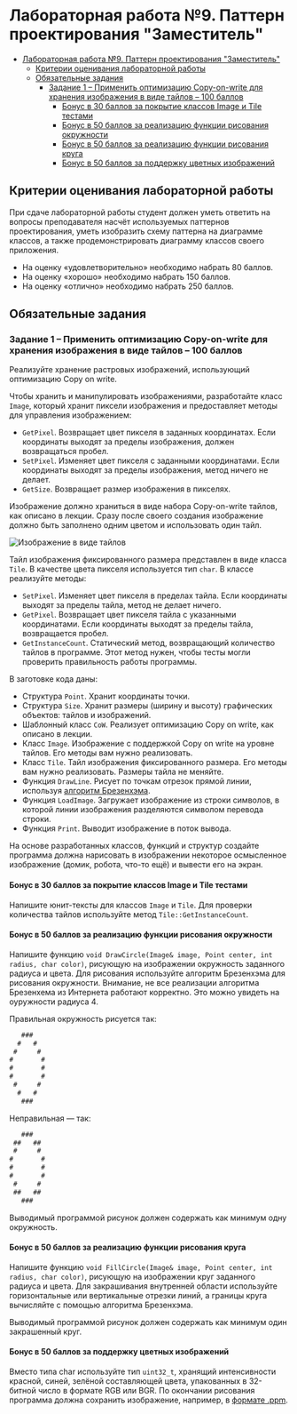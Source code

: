 # Лабораторная работа №9. Паттерн проектирования "Заместитель"

- [Лабораторная работа №9. Паттерн проектирования "Заместитель"](#лабораторная-работа-9-паттерн-проектирования-заместитель)
  - [Критерии оценивания лабораторной работы](#критерии-оценивания-лабораторной-работы)
  - [Обязательные задания](#обязательные-задания)
    - [Задание 1 – Применить оптимизацию Copy-on-write для хранения изображения в виде тайлов  – 100 баллов](#задание-1--применить-оптимизацию-copy-on-write-для-хранения-изображения-в-виде-тайлов---100-баллов)
      - [Бонус в 30 баллов за покрытие классов Image и Tile тестами](#бонус-в-30-баллов-за-покрытие-классов-image-и-tile-тестами)
      - [Бонус в 50 баллов за реализацию функции рисования окружности](#бонус-в-50-баллов-за-реализацию-функции-рисования-окружности)
      - [Бонус в 50 баллов за реализацию функции рисования круга](#бонус-в-50-баллов-за-реализацию-функции-рисования-круга)
      - [Бонус в 50 баллов за поддержку цветных изображений](#бонус-в-50-баллов-за-поддержку-цветных-изображений)


## Критерии оценивания лабораторной работы

При сдаче лабораторной работы студент должен уметь ответить на вопросы преподавателя насчёт используемых паттернов проектирования, уметь изобразить схему паттерна на диаграмме классов, а также продемонстрировать диаграмму классов своего приложения.

- На оценку «удовлетворительно» необходимо набрать 80 баллов.
- На оценку «хорошо» необходимо набрать 150 баллов.
- На оценку «отлично» необходимо набрать 250 баллов.

## Обязательные задания

### Задание 1 – Применить оптимизацию Copy-on-write для хранения изображения в виде тайлов  – 100 баллов

Реализуйте хранение растровых изображений, использующий оптимизацию Copy on write.

Чтобы хранить и манипулировать изображениями, разработайте класс `Image`, который хранит пиксели изображения и предоставляет методы для управления изображением:

- `GetPixel`. Возвращает цвет пикселя в заданных координатах. Если координаты выходят за пределы изображения, должен возвращаться пробел.
- `SetPixel`. Изменяет цвет пикселя с заданными координатами. Если координаты выходят за пределы изображения, метод ничего не делает.
- `GetSize`. Возвращает размер изображения в пикселях.

Изображение должно храниться в виде набора Copy-on-write тайлов, как описано в лекции. Сразу после своего создания изображение должно быть заполнено одним цветом и использовать один тайл.

![Изображение в виде тайлов](images/tiled-image-example.png)

Тайл изображения фиксированного размера представлен в виде класса `Tile`. В качестве цвета пикселя используется тип `char`. В классе реализуйте методы:

- `SetPixel`. Изменяет цвет пикселя в пределах тайла. Если координаты выходят за пределы тайла, метод не делает ничего.
- `GetPixel`. Возвращает цвет пикселя тайла с указанными координатами. Если координаты выходят за пределы тайла, возвращается пробел.
- `GetInstanceCount`. Статический метод, возвращающий количество тайлов в программе. Этот метод нужен, чтобы тесты могли проверить правильность работы программы.

В заготовке кода даны:

- Структура `Point`. Хранит координаты точки.
- Структура `Size`. Хранит размеры (ширину и высоту) графических объектов: тайлов и изображений.
- Шаблонный класс `CoW`. Реализует оптимизацию Copy on write, как описано в лекции.
- Класс `Image`. Изображение с поддержкой Copy on write на уровне тайлов. Его методы вам нужно реализовать.
- Класс `Tile`. Тайл изображения фиксированного размера. Его методы вам нужно реализовать. Размеры тайла не меняйте.
- Функция `DrawLine`. Рисует по точкам отрезок прямой линии, используя [алгоритм Брезенхэма](https://ru.wikipedia.org/wiki/Алгоритм_Брезенхэма).
- Функция `LoadImage`. Загружает изображение из строки символов, в которой линии изображения разделяются символом перевода строки.
- Функция `Print`. Выводит изображение в поток вывода.

На основе разработанных классов, функций и структур создайте программа должна нарисовать в изображении некоторое осмысленное изображение (домик, робота, что-то ещё) и вывести его на экран.

#### Бонус в 30 баллов за покрытие классов Image и Tile тестами

Напишите юнит-тексты для классов `Image` и `Tile`. Для проверки количества тайлов используйте метод `Tile::GetInstanceCount`.

#### Бонус в 50 баллов за реализацию функции рисования окружности

Напишите функцию `void DrawCircle(Image& image, Point center, int radius, char color)`,
рисующую на изображении окружность заданного радиуса и цвета.
Для рисования используйте алгоритм Брезенхэма для рисования окружности.
Внимание, не все реализации алгоритма Брезенхема из Интернета работают корректно.
Это можно увидеть на оуружности радиуса 4.

Правильная окружность рисуется так:

```txt
   ###
  #   #
 #     #
#       #
#       #
#       #
 #     #
  #   #
   ###
```

Неправильная — так:

```txt
   ###
 ##   ##
 #     #
#       #
#       #
#       #
 #     #
 ##   ##
   ###
```

Выводимый программой рисунок должен содержать как минимум одну окружность.

#### Бонус в 50 баллов за реализацию функции рисования круга

Напишите функцию `void FillCircle(Image& image, Point center, int radius, char color)`, рисующую на изображении круг заданного радиуса и цвета. Для закрашивания внутренней области используйте горизонтальные или вертикальные отрезки линий, а границы круга вычисляйте с помощью алгоритма Брезенхэма.

Выводимый программой рисунок должен содержать как минимум один закрашенный круг.

#### Бонус в 50 баллов за поддержку цветных изображений

Вместо типа char используйте тип `uint32_t`, хранящий интенсивности красной, синей, зелёной составляющей цвета, упакованных в 32-битной число в формате RGB или BGR. По окончании рисования программа должна сохранить изображение, например, в [формате .ppm](https://ru.wikipedia.org/wiki/Portable_anymap).

